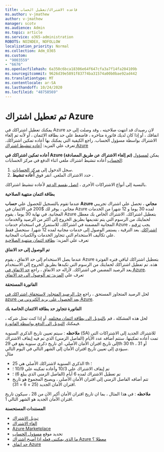 ```yaml
---
title: قاعده الاشتراك/تعطيل الحساب
ms.author: v-jmathew
author: v-jmathew
manager: scotv
ms.audience: Admin
ms.topic: article
ms.service: o365-administration
ROBOTS: NOINDEX, NOFOLLOW
localization_priority: Normal
ms.collection: Adm_O365
ms.custom:
- "9003559"
- "6676"
ms.openlocfilehash: 6a350c6bca18306e64f647cfa3a7f14fa204109b
ms.sourcegitcommit: 9626d39e5891f83774ba31574a00b0bae92ad442
ms.translationtype: MT
ms.contentlocale: ar-SA
ms.lasthandoff: 10/24/2020
ms.locfileid: "48758569"
---
```

# <a name="azure-subscription-disabled"></a>تم تعطيل اشتراك Azure

يمكنك تعطيل اشتراكك في Azure لان رصيدك قد انتهت صلاحيته ، وقد وصلت إلى حد انفاقك ، أو إذا كان لديك فاتورة متاخره ، فاضغط علي حد بطاقة الائتمان ، أو لأنه تم إلغاء الاشتراك بواسطة مسؤول الحساب. راجع الكيفية التي يمكنك بها أعاده تمكين اشتراكك. تعرف علي المزيد: [أعاده تنشيط اشتراك Azure](https://docs.microsoft.com/azure/billing/billing-subscription-become-disable?WT.mc_id=Portal-Microsoft_Azure_Support)

**أعاده تمكين اشتراكك في Azure (تم إلغاء الاشتراك عن طريق المصادفة)** يمكن [لمسؤول الحساب](https://docs.microsoft.com/azure/billing/billing-subscription-transfer?WT.mc_id=Portal-Microsoft_Azure_Support#whoisaa) أعاده تنشيط اشتراك ملغي اثناء الدفع في مركز الحسابات:

1. سجل الدخول إلى [مركز الحسابات](https://account.windowsazure.com/Subscriptions).
2. حدد الاشتراك الملغي. انقر فوق **أعاده تنشيط** .

بالنسبة إلى أنواع الاشتراكات الأخرى ، [اتصل بقسم الدعم](https://portal.azure.com/?#blade/Microsoft_Azure_Support/HelpAndSupportBlade) لأعاده تنشيط اشتراكك.

**بطاقة ائتمان منتهية الصلاحية**

عندما تقوم بالتسجيل للحصول علي **حساب Azure مجاني** ، تحصل علي اشتراك تجريبي مجاني ، يوفر لك $200 في الائتمان في Azure لمده 30 يوما و 12 شهرا من الخدمات المجانية. في نهاية 30 يوما ، يقوم Azure بتعطيل اشتراكك. الاشتراك الخاص بك معطل لحمايتك من الرسوم التي يتم تقديمها بطريق الخروج إلى أكثر من الرصيد والخدمات المجانية المضمنة في اشتراكك. للاستمرار في استخدام خدمات Azure ، يجب [ترقيه اشتراكك](https://docs.microsoft.com/azure/billing/billing-upgrade-azure-subscription?WT.mc_id=Portal-Microsoft_Azure_Support). بعد الترقية ، يستمر الوصول إلى خدمات مجانية لمده 12 شهرا. ستحصل فقط علي تكاليف الاستخدام التي تتجاوز الخدمات والكميات المجانية.  
تعرف علي المزيد: [بطاقة ائتمان منتهية الصلاحية](https://docs.microsoft.com/azure/billing/billing-subscription-become-disable?WT.mc_id=Portal-Microsoft_Azure_Support#your-credit-is-expired)

**تم الوصول إلى حد الانفاق**

عندما يصل الاستخدام إلى حد الانفاق ، يقوم Azure بتعطيل اشتراكك لباقي فتره الفوترة هذه. تم تعطيل اشتراكك لحمايتك من الرسوم التي تكبدها بطريق الخروج إلى الاستخدام بعد الرصيد المضمن في اشتراكك. لأزاله حد الانفاق ، راجع [حد الانفاق في Azure](https://docs.microsoft.com/azure/cost-management-billing/manage/spending-limit?WT.mc_id=Portal-Microsoft_Azure_Support).  
تعرف علي [المزيد: تم الوصول إلى حد الانفاق](https://docs.microsoft.com/azure/cost-management-billing/manage/subscription-disabled?WT.mc_id=Portal-Microsoft_Azure_Support#you-reached-your-spending-limit)

**الفاتورة المستحقة**

لحل الرصيد المتجاوز المستحق ، راجع [حل الرصيد المتجاوز لاستحقاق اشتراكك في azure بعد الحصول علي بريد الكتروني من Azure](https://docs.microsoft.com/azure/billing/billing-azure-subscription-past-due-balance?WT.mc_id=Portal-Microsoft_Azure_Support).

**الفاتورة تتجاوز حد بطاقة الائتمان الخاصة بك**

لحل هذه المشكلة ، قم [بالتبديل إلى بطاقة ائتمان مختلفه](https://docs.microsoft.com/azure/billing/billing-how-to-change-credit-card?WT.mc_id=Portal-Microsoft_Azure_Support). أو إذا كنت تمثل شركه ، فيمكنك [التبديل إلى الدفع بواسطة الفاتورة](https://docs.microsoft.com/azure/billing/billing-how-to-pay-by-invoice?WT.mc_id=Portal-Microsoft_Azure_Support).

**ملاحظه** : سيتم تعيين تاريخ الذكري السنوية (SA) للاشتراك الجديد إلى الاشتراكات التي تمت أعاده تمكينها. ستتم أضافه عدد الأيام (الفاصل الزمني) الذي تم فيه إيقاف الاشتراك إلى تاريخ اقتران الأمان الأصلي. اي تاريخ ذكري سنوية يقع في 29th 30 th أو 31 ، سيؤدي إلى تعيين تاريخ اقتران الأمان إلى الشهر التالي في اليوم التالي.  
مثال

- الذكري السنوية لاشتراكك الأصلي هي 25 th ؛
- تم إيقاف الاشتراك علي 10/3 وأعاده تمكينه علي 10/9 ؛
- تم تعطيل الاشتراك لمده 6 أيام (الفاصل الزمني الذي يبلغ 6) ؛
- تتم أضافه الفاصل الزمني إلى اقتران الأمان الأصلي ، ويصبح المجموع هو تاريخ اقتران الأمان الجديد (25 + 6 = 31). 

**ملاحظه** : في هذا المثال ، بما ان تاريخ اقتران الأمان أكبر الآن من 28 ، سيكون تاريخ اقتران الأمان الجديد هو الشهر التالي 1.

**المستندات المستحسنة**

- [تبديل الاشتراك](https://docs.microsoft.com/azure/billing/billing-how-to-switch-azure-offer?WT.mc_id=Portal-Microsoft_Azure_Support)  
- [إلغاء الاشتراك](https://docs.microsoft.com/azure/billing/billing-how-to-cancel-azure-subscription?WT.mc_id=Portal-Microsoft_Azure_Support)  
- [Azure Marketplace](https://azuremarketplace.microsoft.com/marketplace/?source=datamarket)
- تحديد موقع [مسؤول الحساب](https://docs.microsoft.com/azure/billing/billing-subscription-transfer?WT.mc_id=Portal-Microsoft_Azure_Support#whoisaa)
- [ما الذي يمكنني فعله إذا أصبح اشتراك Azure معطلا ؟](https://docs.microsoft.com/azure/billing/billing-subscription-become-disable/?WT.mc_id=Portal-Microsoft_Azure_Support)
- [حد انفاق Azure](https://docs.microsoft.com/azure/cost-management-billing/manage/spending-limit?WT.mc_id=Portal-Microsoft_Azure_Support)
